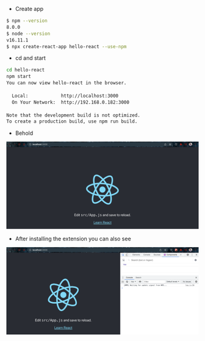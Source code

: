 - Create app

```bash
$ npm --version
8.0.0
$ node --version
v16.11.1
$ npx create-react-app hello-react --use-npm
```

- cd and start

```bash
cd hello-react
npm start
You can now view hello-react in the browser.

  Local:            http://localhost:3000
  On Your Network:  http://192.168.0.182:3000

Note that the development build is not optimized.
To create a production build, use npm run build.

```

- Behold

![](.images/first-app.png)

- After installing the extension you can also see

![](.images/after-installing-extension.png)